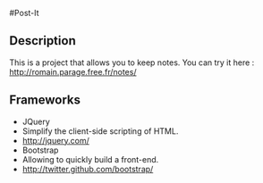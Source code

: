 #Post-It

## Description

This is a project that allows you to keep notes.
You can try it here : http://romain.parage.free.fr/notes/

## Frameworks

- JQuery
 - Simplify the client-side scripting of HTML.
 - http://jquery.com/
- Bootstrap
 - Allowing to quickly build a front-end.
 - http://twitter.github.com/bootstrap/
